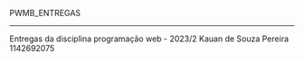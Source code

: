 PWMB_ENTREGAS
_____________________________________

Entregas da disciplina programação web - 2023/2
Kauan de Souza Pereira
1142692075
